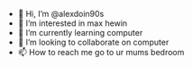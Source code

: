 - 👋 Hi, I’m @alexdoin90s
- 👀 I’m interested in max hewin
- 🌱 I’m currently learning computer
- 💞️ I’m looking to collaborate on computer
- 📫 How to reach me go to ur mums bedroom

<!---
alexdoin90s/alexdoin90s is a ✨ special ✨ repository because its `README.md` (this file) appears on your GitHub profile.
You can click the Preview link to take a look at your changes.
--->
